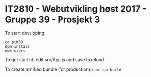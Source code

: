 # IT2810 - Webutvikling høst 2017 - Gruppe 39 - Prosjekt 3

To start developing:
```
cd pim39
npm install
npm start
```
To get started, edit src/App.js and save to reload

To create minified bundle (for production):
`npm run build`
